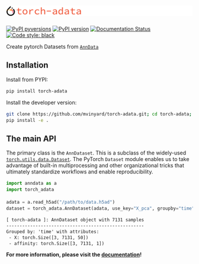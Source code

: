 # ![torch-adata-logo](/docs/imgs/torch-adata.logo.large.svg)

[![PyPI pyversions](https://img.shields.io/pypi/pyversions/torch-adata.svg)](https://pypi.python.org/pypi/torch-adata/)
[![PyPI version](https://badge.fury.io/py/torch-adata.svg)](https://badge.fury.io/py/torch-adata)
[![Documentation Status](https://readthedocs.org/projects/torch-adata/badge/?version=latest)](https://torch-adata.readthedocs.io/en/latest/?badge=latest)
[![Code style: black](https://img.shields.io/badge/code%20style-black-000000.svg)](https://github.com/psf/black)

Create pytorch Datasets from [`AnnData`](https://anndata.readthedocs.io/en/latest/)

## Installation

Install from PYPI:
```BASH
pip install torch-adata
```

Install the developer version:
```BASH
git clone https://github.com/mvinyard/torch-adata.git; cd torch-adata;
pip install -e .
```

## The main API

The primary class is the `AnnDataset`. This is a subclass of the widely-used [`torch.utils.data.Dataset`](https://pytorch.org/tutorials/beginner/basics/data_tutorial.html). The PyTorch `Dataset` module enables us to take advantage of built-in multiprocessing and other organizational tricks that ultimately standardize workflows and enable reproducibility.


```python
import anndata as a
import torch_adata

adata = a.read_h5ad("/path/to/data.h5ad")
dataset = torch_adata.AnnDataset(adata, use_key="X_pca", groupby="time", obs_keys=["affinity"])
```
```
[ torch-adata ]: AnnDataset object with 7131 samples
----------------------------------------------------
Grouped by: 'time' with attributes:
 - X: torch.Size([3, 7131, 50])
 - affinity: torch.Size([3, 7131, 1])
```

**For more information, please visit the [documentation](https://torch-adata.readthedocs.io/en/latest/index.html)!**

